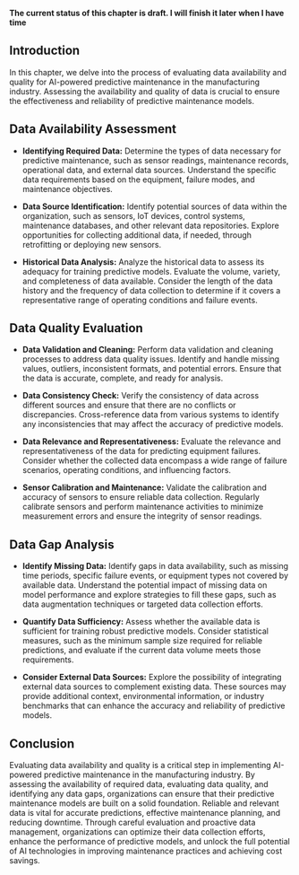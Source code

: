 **The current status of this chapter is draft. I will finish it later when I have time**

Introduction
------------

In this chapter, we delve into the process of evaluating data availability and quality for AI-powered predictive maintenance in the manufacturing industry. Assessing the availability and quality of data is crucial to ensure the effectiveness and reliability of predictive maintenance models.

Data Availability Assessment
----------------------------

* **Identifying Required Data:** Determine the types of data necessary for predictive maintenance, such as sensor readings, maintenance records, operational data, and external data sources. Understand the specific data requirements based on the equipment, failure modes, and maintenance objectives.

* **Data Source Identification:** Identify potential sources of data within the organization, such as sensors, IoT devices, control systems, maintenance databases, and other relevant data repositories. Explore opportunities for collecting additional data, if needed, through retrofitting or deploying new sensors.

* **Historical Data Analysis:** Analyze the historical data to assess its adequacy for training predictive models. Evaluate the volume, variety, and completeness of data available. Consider the length of the data history and the frequency of data collection to determine if it covers a representative range of operating conditions and failure events.

Data Quality Evaluation
-----------------------

* **Data Validation and Cleaning:** Perform data validation and cleaning processes to address data quality issues. Identify and handle missing values, outliers, inconsistent formats, and potential errors. Ensure that the data is accurate, complete, and ready for analysis.

* **Data Consistency Check:** Verify the consistency of data across different sources and ensure that there are no conflicts or discrepancies. Cross-reference data from various systems to identify any inconsistencies that may affect the accuracy of predictive models.

* **Data Relevance and Representativeness:** Evaluate the relevance and representativeness of the data for predicting equipment failures. Consider whether the collected data encompass a wide range of failure scenarios, operating conditions, and influencing factors.

* **Sensor Calibration and Maintenance:** Validate the calibration and accuracy of sensors to ensure reliable data collection. Regularly calibrate sensors and perform maintenance activities to minimize measurement errors and ensure the integrity of sensor readings.

Data Gap Analysis
-----------------

* **Identify Missing Data:** Identify gaps in data availability, such as missing time periods, specific failure events, or equipment types not covered by available data. Understand the potential impact of missing data on model performance and explore strategies to fill these gaps, such as data augmentation techniques or targeted data collection efforts.

* **Quantify Data Sufficiency:** Assess whether the available data is sufficient for training robust predictive models. Consider statistical measures, such as the minimum sample size required for reliable predictions, and evaluate if the current data volume meets those requirements.

* **Consider External Data Sources:** Explore the possibility of integrating external data sources to complement existing data. These sources may provide additional context, environmental information, or industry benchmarks that can enhance the accuracy and reliability of predictive models.

Conclusion
----------

Evaluating data availability and quality is a critical step in implementing AI-powered predictive maintenance in the manufacturing industry. By assessing the availability of required data, evaluating data quality, and identifying any data gaps, organizations can ensure that their predictive maintenance models are built on a solid foundation. Reliable and relevant data is vital for accurate predictions, effective maintenance planning, and reducing downtime. Through careful evaluation and proactive data management, organizations can optimize their data collection efforts, enhance the performance of predictive models, and unlock the full potential of AI technologies in improving maintenance practices and achieving cost savings.
